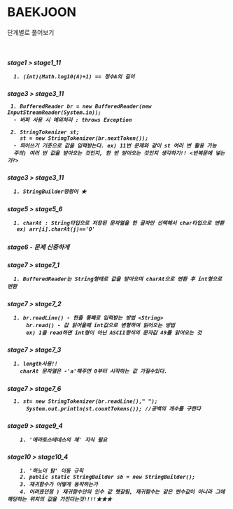 # BAEKJOON
<p>
  단계별로 풀어보기
</p>

<br>


  <h5> stage1 > stage1_11 
  
  
  ```
    1. (int)(Math.log10(A)+1) == 정수A의 길이
  ```

    

  <h5> stage3 > stage3_11
    
  ```
   1. BufferedReader br = new BufferedReader(new InputStreamReader(System.in));
    - 버퍼 사용 시 예외처리 : throws Exception
    
   2. StringTokenizer st; 
      st = new StringTokenizer(br.nextToken()); 
    - 띄어쓰기 기준으로 값을 입력받는다. ex) 11번 문제와 같이 st 여러 번 활용 가능
    주의) 여러 번 값을 받아오는 것인지, 한 번 받아오는 것인지 생각하기!! <반복문에 넣는가?> 
  ```

   <h5> stage3 > stage3_11
       
  ```
    1. StringBuilder명령어 ★
  ```
    

   <h5> stage5 > stage5_6
     
  ```
    1. charAt : String타입으로 저장된 문자열을 한 글자만 선택해서 char타입으로 변환
     ex) arr[i].charAt(j)=='O'
  ```
    

   <h5> stage6
   - 문제 신중하게 
     
     
   <h5> stage7 > stage7_1
     
  ```
    1. BufferedReader는 String형태로 값을 받아오며 charAt으로 변환 후 int형으로 변환
  ```
     
   <h5> stage7 > stage7_2
     
  ```
    1. br.readLine() - 한줄 통째로 입력받는 방법 <String>
        br.read() - 값 읽어올때 int값으로 변형하여 읽어오는 방법
        ex) 1을 read하면 int형이 아닌 ASCII향식의 문자값 49를 읽어오는 것
  ```
     
   <h5> stage7 > stage7_3
     
  ```
    1. length사용!!
      charAt 문자열은 -'a'해주면 0부터 시작하는 값 가질수있다.
  ```
     
     
   <h5> stage7 > stage7_6
     
  ```
    1. st= new StringTokenizer(br.readLine()," ");
        System.out.println(st.countTokens()); //공백의 개수를 구한다
  ```
     
     
     
   <h5> stage9 > stage9_4
       
  ```
      1. '에라토스테네스의 체' 지식 필요
  ```
     
     
     
   <h5> stage10 > stage10_4
       
  ```
      1. '하노이 탐' 이동 규칙
      2. public static StringBuilder sb = new StringBuilder();
      3. 재귀함수가 어떻게 동작하는가
      4. 어려웠던점 ) 재귀함수안의 인수 값 헷갈림, 재귀함수는 같은 변수값이 아니라 그에 해당하는 위치의 값을 가진다는것!!!!★★★
       
  ```
